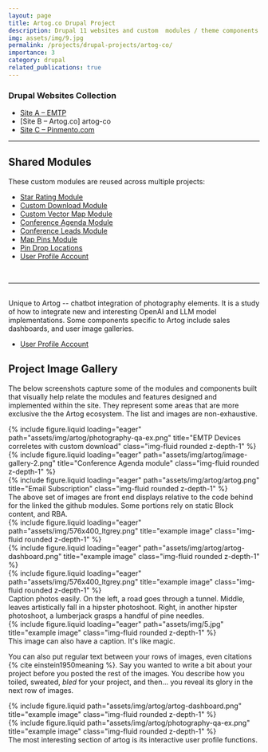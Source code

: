 ```yaml
---
layout: page
title: Artog.co Drupal Project
description: Drupal 11 websites and custom  modules / theme components and integrations.Below are notable contributions.
img: assets/img/9.jpg
permalink: /projects/drupal-projects/artog-co/
importance: 3
category: drupal
related_publications: true
---
```


### Drupal Websites Collection

- [Site A – EMTP ](/projects/drupal-projects/emtp/)
- [Site B – Artog.co] artog-co
- [Site C – Pinmento.com](/projects/drupal-projects/pinmento/)

---

## Shared Modules

These custom modules are reused across multiple projects:

- [Star Rating Module](https://github.com/cryshansen/drupal_ratings)
- [Custom Download Module](https://github.com/cryshansen/custom_download)
- [Custom Vector Map Module](https://github.com/cryshansen/custom_vectormap)
- [Conference Agenda Module](https://github.com/cryshansen/conference_agenda)
- [Conference Leads Module](https://github.com/cryshansen/conference_leads)
- [Map Pins Module](https://github.com/cryshansen/map_pins)
- [Pin Drop Locations ](https://github.com/cryshansen/pin_drop_location)
- [User Profile Account ](https://github.com/cryshansen/user_profile_account)

<br>
<hr>
<br>
Unique to Artog -- chatbot integration of photography elements. It is a study of how to integrate new and interesting OpenAI and LLM model implementations.
Some components specific to Artog include sales dashboards, and user image galleries. 

- [User Profile Account ](https://github.com/cryshansen/join_community)

## Project Image Gallery
The below screenshots capture some of the modules and components built that visually help relate the modules and features designed and implemented within the site. 
They represent some areas that are more exclusive the the Artog  ecosystem. The list and images are non-exhaustive. 

<div class="row">
    <div class="col-sm mt-3 mt-md-0">
        {% include figure.liquid loading="eager" path="assets/img/artog/photography-qa-ex.png" title="EMTP Devices correletes with custom download" class="img-fluid rounded z-depth-1" %}
    </div>
    <div class="col-sm mt-3 mt-md-0">
        {% include figure.liquid loading="eager" path="assets/img/artog/image-gallery-2.png" title="Conference Agenda module" class="img-fluid rounded z-depth-1" %}
    </div>
    <div class="col-sm mt-3 mt-md-0">
        {% include figure.liquid loading="eager" path="assets/img/artog/artog.png" title="Email Subscription" class="img-fluid rounded z-depth-1" %}
    </div>
</div>
<div class="caption">
    The above set of images are front end displays relative to the code behind for the linked the github modules. Some portions rely on static Block content, and RBA.
</div>

<div class="row">
    <div class="col-sm mt-3 mt-md-0">
        {% include figure.liquid loading="eager" path="assets/img/576x400_ltgrey.png" title="example image" class="img-fluid rounded z-depth-1" %}
    </div>
    <div class="col-sm mt-3 mt-md-0">
        {% include figure.liquid loading="eager" path="assets/img/artog/artog-dashboard.png" title="example image" class="img-fluid rounded z-depth-1" %}
    </div>
    <div class="col-sm mt-3 mt-md-0">
        {% include figure.liquid loading="eager" path="assets/img/576x400_ltgrey.png" title="example image" class="img-fluid rounded z-depth-1" %}
    </div>
</div>
<div class="caption">
    Caption photos easily. On the left, a road goes through a tunnel. Middle, leaves artistically fall in a hipster photoshoot. Right, in another hipster photoshoot, a lumberjack grasps a handful of pine needles.
</div>
<div class="row">
    <div class="col-sm mt-3 mt-md-0">
        {% include figure.liquid loading="eager" path="assets/img/5.jpg" title="example image" class="img-fluid rounded z-depth-1" %}
    </div>
</div>
<div class="caption">
    This image can also have a caption. It's like magic.
</div>

You can also put regular text between your rows of images, even citations {% cite einstein1950meaning %}.
Say you wanted to write a bit about your project before you posted the rest of the images.
You describe how you toiled, sweated, _bled_ for your project, and then... you reveal its glory in the next row of images.

<div class="row justify-content-sm-center">
    <div class="col-sm-8 mt-3 mt-md-0">
        {% include figure.liquid path="assets/img/artog/artog-dashboard.png" title="example image" class="img-fluid rounded z-depth-1" %}
    </div>
    <div class="col-sm-4 mt-3 mt-md-0">
        {% include figure.liquid path="assets/img/artog/photography-qa-ex.png" title="example image" class="img-fluid rounded z-depth-1" %}
    </div>
</div>
<div class="caption">
    The most interesting section of artog is its interactive user profile functions.
</div>
